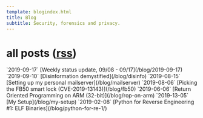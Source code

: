 ```yaml
---
template: blogindex.html
title: Blog
subtitle: Security, forensics and privacy.
---
```


# all posts ([rss](/blog/feed.xml))

<!--marker--!>
`2019-09-17` [Weekly status update, 09/08 - 09/17](/blog/2019-09-17)

`2019-09-10` [Disinformation demystified](/blog/disinfo)

`2019-08-15` [Setting up my personal mailserver](/blog/mailserver)

`2019-08-06` [Picking the FB50 smart lock (CVE-2019-13143)](/blog/fb50)

`2019-06-06` [Return Oriented Programming on ARM (32-bit)](/blog/rop-on-arm)

`2019-13-05` [My Setup](/blog/my-setup)

`2019-02-08` [Python for Reverse Engineering #1: ELF Binaries](/blog/python-for-re-1/)

